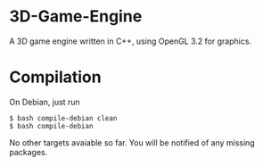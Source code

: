 3D-Game-Engine
==============

A 3D game engine written in C++, using OpenGL 3.2 for graphics.


Compilation
===========

On Debian, just run
```
$ bash compile-debian clean
$ bash compile-debian
```
No other targets avaiable so far. You will be notified of any missing packages.
